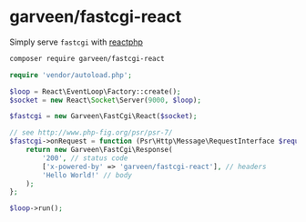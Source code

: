 # garveen/fastcgi-react

Simply serve `fastcgi` with [reactphp](https://github.com/reactphp/socket)

```bash
composer require garveen/fastcgi-react
```

```php
require 'vendor/autoload.php';

$loop = React\EventLoop\Factory::create();
$socket = new React\Socket\Server(9000, $loop);

$fastcgi = new Garveen\FastCgi\React($socket);

// see http://www.php-fig.org/psr/psr-7/
$fastcgi->onRequest = function (Psr\Http\Message\RequestInterface $request) {
    return new Garveen\FastCgi\Response(
        '200', // status code
        ['x-powered-by' => 'garveen/fastcgi-react'], // headers
        'Hello World!' // body
    );
};

$loop->run();
```